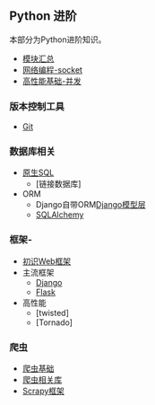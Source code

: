 ## Python 进阶
本部分为Python进阶知识。

- [模块汇总](module/Advanced_Module.md)
- [网络编程-socket](base/Network_Programming.md)
- [高性能基础-并发](base/Concurrent_Programming.md)

### 版本控制工具
- [Git](Git.md)

### 数据库相关
- [原生SQL](http://chuann.cc/Database/MySQL.html)
	- [链接数据库]
- ORM
	- Django自带ORM[Django模型层](http://chuann.cc/Intermediate_Python/django/Django_model.html)
	- [SQLAlchemy](SQLAlchemy.md)

### 框架-
- [初识Web框架](start_frame.md)
- 主流框架
	- [Django](django/Django.md)
	- [Flask](flask/README.md)
- 高性能
	- [twisted]
	- [Tornado]

### 爬虫
- [爬虫基础](spider/start_spider.md)
- [爬虫相关库](http://chuann.cc/Intermediate_Python/module/Advanced_Module.html#2)
- [Scrapy框架](spider/scrapy.md)




